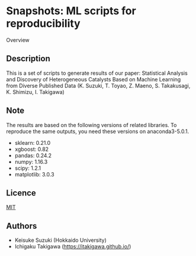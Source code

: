 Snapshots: ML scripts for reproducibility
====

Overview

## Description

This is a set of scripts to generate results of our paper: Statistical Analysis and Discovery of Heterogeneous Catalysts Based on Machine Learning from Diverse Published Data (K. Suzuki, T. Toyao, Z. Maeno, S. Takakusagi, K. Shimizu, I. Takigawa)

## Note

The results are based on the following versions of related libraries. To reproduce the same outputs, you need these versions on anaconda3-5.0.1.

- sklearn: 0.21.0
- xgboost: 0.82
- pandas: 0.24.2
- numpy: 1.16.3
- scipy: 1.2.1
- matplotlib: 3.0.3

## Licence

[MIT](https://github.com/tcnksm/tool/blob/master/LICENCE)

## Authors

- Keisuke Suzuki (Hokkaido University)
- Ichigaku Takigawa (https://itakigawa.github.io/)

